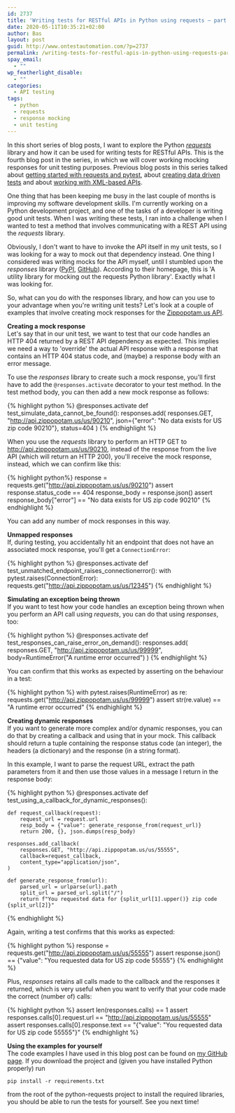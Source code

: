 ```yaml
---
id: 2737
title: 'Writing tests for RESTful APIs in Python using requests – part 4: mocking responses'
date: 2020-05-11T10:35:21+02:00
author: Bas
layout: post
guid: http://www.ontestautomation.com/?p=2737
permalink: /writing-tests-for-restful-apis-in-python-using-requests-part-4-mocking-responses/
spay_email:
  - ""
wp_featherlight_disable:
  - ""
categories:
  - API testing
tags:
  - python
  - requests
  - response mocking
  - unit testing
---
```

In this short series of blog posts, I want to explore the Python _<a href="https://requests.readthedocs.io/en/master/" target="_blank" rel="noreferrer noopener">requests</a>_ library and how it can be used for writing tests for RESTful APIs. This is the fourth blog post in the series, in which we will cover working mocking responses for unit testing purposes. Previous blog posts in this series talked about [getting started with requests and pytest](https://www.ontestautomation.com/writing-tests-for-restful-apis-in-python-using-requests-part-1-basic-tests/), about [creating data driven tests](https://www.ontestautomation.com/writing-tests-for-restful-apis-in-python-using-requests-part-2-data-driven-tests/) and about [working with XML-based APIs](https://www.ontestautomation.com/writing-tests-for-restful-apis-in-python-using-requests-part-3-working-with-xml/).

One thing that has been keeping me busy in the last couple of months is improving my software development skills. I'm currently working on a Python development project, and one of the tasks of a developer is writing good unit tests. When I was writing these tests, I ran into a challenge when I wanted to test a method that involves communicating with a REST API using the _requests_ library.

Obviously, I don't want to have to invoke the API itself in my unit tests, so I was looking for a way to mock out that dependency instead. One thing I considered was writing mocks for the API myself, until I stumbled upon the _responses_ library (<a rel="noreferrer noopener" href="https://pypi.org/project/responses/" target="_blank">PyPI</a>, <a href="https://github.com/getsentry/responses" target="_blank" rel="noreferrer noopener">GitHub</a>). According to their homepage, this is 'A utility library for mocking out the requests Python library'. Exactly what I was looking for.

So, what can you do with the responses library, and how can you use to your advantage when you're writing unit tests? Let's look at a couple of examples that involve creating mock responses for the <a href="http://api.zippopotam.us/" target="_blank" rel="noreferrer noopener">Zippopotam.us API</a>.

**Creating a mock response**  
Let's say that in our unit test, we want to test that our code handles an HTTP 404 returned by a REST API dependency as expected. This implies we need a way to 'override' the actual API response with a response that contains an HTTP 404 status code, and (maybe) a response body with an error message.

To use the _responses_ library to create such a mock response, you'll first have to add the `@responses.activate` decorator to your test method. In the test method body, you can then add a new mock response as follows:

{% highlight python %}
@responses.activate
def test_simulate_data_cannot_be_found():
    responses.add(
        responses.GET,
        "http://api.zippopotam.us/us/90210",
        json={"error": "No data exists for US zip code 90210"},
        status=404
    )
{% endhighlight %}

When you use the _requests_ library to perform an HTTP GET to http://api.zippopotam.us/us/90210, instead of the response from the live API (which will return an HTTP 200), you'll receive the mock response, instead, which we can confirm like this:

{% highlight python%}
response = requests.get("http://api.zippopotam.us/us/90210")
assert response.status_code == 404
response_body = response.json()
assert response_body["error"] == "No data exists for US zip code 90210"
{% endhighlight %}

You can add any number of mock responses in this way.

**Unmapped responses**  
If, during testing, you accidentally hit an endpoint that does not have an associated mock response, you'll get a `ConnectionError`:

{% highlight python %}
@responses.activate
def test_unmatched_endpoint_raises_connectionerror():
    with pytest.raises(ConnectionError):
        requests.get("http://api.zippopotam.us/us/12345")
{% endhighlight %}

**Simulating an exception being thrown**  
If you want to test how your code handles an exception being thrown when you perform an API call using _requests_, you can do that using _responses_, too:

{% highlight python %}
@responses.activate
def test_responses_can_raise_error_on_demand():
    responses.add(
        responses.GET,
        "http://api.zippopotam.us/us/99999",
        body=RuntimeError("A runtime error occurred")
    )
{% endhighlight %}

You can confirm that this works as expected by asserting on the behaviour in a test:

{% highlight python %}
with pytest.raises(RuntimeError) as re:
    requests.get("http://api.zippopotam.us/us/99999")
assert str(re.value) == "A runtime error occurred"
{% endhighlight %}

**Creating dynamic responses**  
If you want to generate more complex and/or dynamic responses, you can do that by creating a callback and using that in your mock. This callback should return a tuple containing the response status code (an integer), the headers (a dictionary) and the response (in a string format).

In this example, I want to parse the request URL, extract the path parameters from it and then use those values in a message I return in the response body:

{% highlight python %}
@responses.activate
def test_using_a_callback_for_dynamic_responses():

    def request_callback(request):
        request_url = request.url
        resp_body = {"value": generate_response_from(request_url)}
        return 200, {}, json.dumps(resp_body)

    responses.add_callback(
        responses.GET, "http://api.zippopotam.us/us/55555",
        callback=request_callback,
        content_type="application/json",
    )

    def generate_response_from(url):
        parsed_url = urlparse(url).path
        split_url = parsed_url.split("/")
        return f"You requested data for {split_url[1].upper()} zip code {split_url[2]}"
{% endhighlight %}

Again, writing a test confirms that this works as expected:

{% highlight python %}
response = requests.get("http://api.zippopotam.us/us/55555")
assert response.json() == {"value": "You requested data for US zip code 55555"}
{% endhighlight %}

Plus, _responses_ retains all calls made to the callback and the responses it returned, which is very useful when you want to verify that your code made the correct (number of) calls:

{% highlight python %}
assert len(responses.calls) == 1
assert responses.calls[0].request.url == "http://api.zippopotam.us/us/55555"
assert responses.calls[0].response.text == "{"value": "You requested data for US zip code 55555"}"
{% endhighlight %}

**Using the examples for yourself**  
The code examples I have used in this blog post can be found on <a href="https://github.com/basdijkstra/ota-examples/tree/master/python-requests" target="_blank" rel="noreferrer noopener">my GitHub page</a>. If you download the project and (given you have installed Python properly) run

`pip install -r requirements.txt`

from the root of the python-requests project to install the required libraries, you should be able to run the tests for yourself. See you next time!